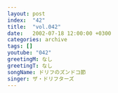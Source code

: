 ```yaml
---
layout: post
index:  "42"
title:  "vol.042"
date:   2002-07-18 12:00:00 +0300
categories: archive
tags: []
youtube: "042"
greetingM: なし
greetingT: なし
songName: ドリフのズンドコ節
singer: ザ・ドリフターズ
---
```

